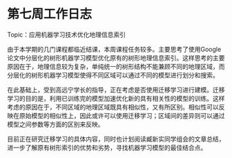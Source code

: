 # 第七周工作日志

Topic：应用机器学习技术优化地理信息索引

由于本学期的几门课程都临近结课，本周课程任务较多。主要思考了使用Google论文中分层化的树形机器学习模型优化原有的树形地理信息索引。这样思考的主要原因在于，地理信息较为复杂，单纯统一的树形结构不能兼顾不同的地理区域，而分层化的树形机器学习模型使得不同区域可以通过不同的模型进行划分和搜索。

在此基础上，受到高远宁学长的指导，正在考虑是否使用迁移学习进行建模。迁移学习的目的是，利用已训练完的模型加速优化新的具有相关性的模型的训练。这样考虑的原因在于，不同区域的地理区域既具有相似性，又有所区别。相似性可以反映在原始模型的相似性上，因此或许可以使用迁移学习；区域间的差异则可以通过模型之间参数等方面的区别来反映。

目前正在研究迁移学习的具体内容，同时也计划阅读臧新实同学组会的文章总结，进一步了解原有树形索引的优势和劣势，寻找机器学习模型的最佳结合点。
